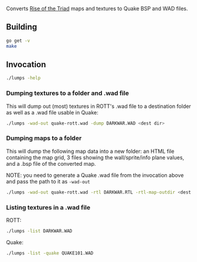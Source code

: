 Converts [Rise of the Triad](https://www.gog.com/game/rise_of_the_triad__dark_war) maps and textures to Quake BSP and WAD files.

## Building

```bash
go get -v
make
```

## Invocation

```bash
./lumps -help
```

### Dumping textures to a folder and .wad file

This will dump out (most) textures in ROTT's .wad file to a destination folder as well as a .wad file usable in Quake:

```bash
./lumps -wad-out quake-rott.wad -dump DARKWAR.WAD <dest dir>
```

### Dumping maps to a folder

This will dump the following map data into a new folder: an HTML file containing the map grid, 3 files showing the wall/sprite/info plane values, and a .bsp file of the converted map.

NOTE: you need to generate a Quake .wad file from the invocation above and pass the path to it as `-wad-out`

```bash
./lumps -wad-out quake-rott.wad -rtl DARKWAR.RTL -rtl-map-outdir <dest dir>
```

### Listing textures in a .wad file

ROTT:
```bash
./lumps -list DARKWAR.WAD
```

Quake:
```bash
./lumps -list -quake QUAKE101.WAD
